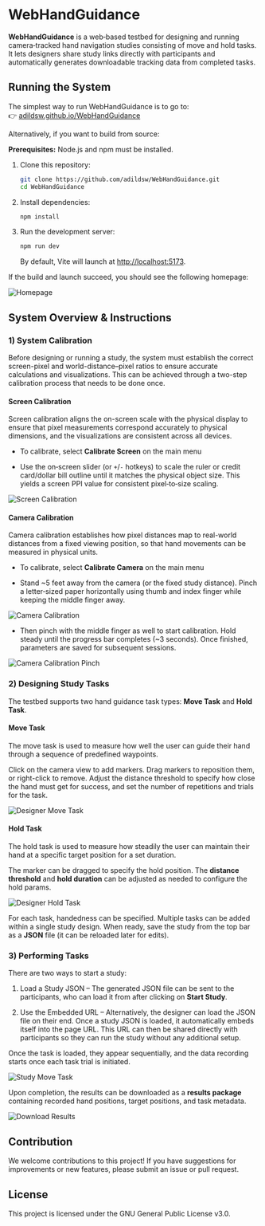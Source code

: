 # WebHandGuidance

**WebHandGuidance** is a web‑based testbed for designing and running camera‑tracked hand navigation studies consisting of move and hold tasks. It lets designers share study links directly with participants and automatically generates downloadable tracking data from completed tasks.

## Running the System

The simplest way to run WebHandGuidance is to go to:  
👉 [adildsw.github.io/WebHandGuidance](https://adildsw.github.io/WebHandGuidance)

Alternatively, if you want to build from source:

**Prerequisites:** Node.js and npm must be installed.

1. Clone this repository:
   ```bash
   git clone https://github.com/adildsw/WebHandGuidance.git
   cd WebHandGuidance
   ```
2. Install dependencies:
   ```bash
   npm install
   ```
3. Run the development server:
   ```bash
   npm run dev
   ```
   By default, Vite will launch at [http://localhost:5173](http://localhost:5173).

If the build and launch succeed, you should see the following homepage:

![Homepage](./public/assets/homepage.jpeg)


## System Overview & Instructions

### 1) System Calibration

Before designing or running a study, the system must establish the correct screen-pixel and world-distance–pixel ratios to ensure accurate calculations and visualizations. This can be achieved through a two-step calibration process that needs to be done once.

#### Screen Calibration
Screen calibration aligns the on-screen scale with the physical display to ensure that pixel measurements correspond accurately to physical dimensions, and the visualizations are consistent across all devices.

- To calibrate, select **Calibrate Screen** on the main menu

- Use the on‑screen slider (or `+`/`-` hotkeys) to scale the ruler or credit card/dollar bill outline until it matches the physical object size. This yields a screen PPI value for consistent pixel‑to‑size scaling.

![Screen Calibration](./public/assets/screen_calibration.jpeg)

#### Camera Calibration
Camera calibration establishes how pixel distances map to real-world distances from a fixed viewing position, so that hand movements can be measured in physical units.

- To calibrate, select **Calibrate Camera** on the main menu

- Stand ~5 feet away from the camera (or the fixed study distance). Pinch a letter‑sized paper horizontally using thumb and index finger while keeping the middle finger away. 

![Camera Calibration](./public/assets/camera_calibration.jpeg)

- Then pinch with the middle finger as well to start calibration. Hold steady until the progress bar completes (~3 seconds). Once finished, parameters are saved for subsequent sessions.

![Camera Calibration Pinch](./public/assets/camera_calibration_pinch.jpeg)

### 2) Designing Study Tasks

The testbed supports two hand guidance task types: **Move Task** and **Hold Task**.

#### Move Task
The move task is used to measure how well the user can guide their hand through a sequence of predefined waypoints.

Click on the camera view to add markers. Drag markers to reposition them, or right-click to remove. Adjust the distance threshold to specify how close the hand must get for success, and set the number of repetitions and trials for the task.

![Designer Move Task](./public/assets/designer_move_task.jpeg)

#### Hold Task
The hold task is used to measure how steadily the user can maintain their hand at a specific target position for a set duration.

The marker can be dragged to specify the hold position. The **distance threshold** and **hold duration** can be adjusted as needed to configure the hold params.

![Designer Hold Task](./public/assets/designer_hold_task.jpeg)

For each task, handedness can be specified. Multiple tasks can be added within a single study design. When ready, save the study from the top bar as a **JSON** file (it can be reloaded later for edits).

### 3) Performing Tasks

There are two ways to start a study:

1. Load a Study JSON – The generated JSON file can be sent to the participants, who can load it from after clicking on **Start Study**.

2. Use the Embedded URL – Alternatively, the designer can load the JSON file on their end. Once a study JSON is loaded, it automatically embeds itself into the page URL. This URL can then be shared directly with participants so they can run the study without any additional setup.

Once the task is loaded, they appear sequentially, and the data recording starts once each task trial is initiated.

![Study Move Task](./public/assets/study_move.jpeg)

Upon completion, the results can be downloaded as a **results package** containing recorded hand positions, target positions, and task metadata.

![Download Results](./public/assets/download_page.jpeg)

## Contribution
We welcome contributions to this project! If you have suggestions for improvements or new features, please submit an issue or pull request.

## License
This project is licensed under the GNU General Public License v3.0.
